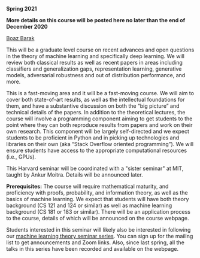 
__Spring 2021__ 

__More details on this course will be posted here no later than the end of December 2020__

[Boaz Barak](https://boazbarak.org) 

This will be a graduate level course on recent advances and open questions in the theory of machine learning and specifically deep learning. We will review both classical results as well as recent papers in areas including classifiers and generalization gaps, representation learning, generative models, adversarial robustness and out of distribution performance, and more. 

This is a fast-moving area and it will be a fast-moving course. We will aim to cover both state-of-art results, as well as the intellectual foundations for them, and have a substantive discussion on both the “big picture” and technical details of the papers. In addition to the theoretical lectures, the course will involve a programming component aiming to get students to the point where they can both reproduce results from papers and work on their own research. This component will be largely self-directed and we expect students to be proficient in Python and in picking up technologies and libraries on their own (aka “Stack Overflow oriented programming”). We will ensure students have access to the appropriate computational resources (i.e., GPUs).

This Harvard seminar will be coordinated with a "sister seminar" at MIT, taught by Ankur Moitra. Details will be announced later.
 
__Prerequisites:__ The course will require mathematical maturity, and proficiency with proofs, probability, and information theory, as well as the basics of machine learning. We expect that students will have both theory background (CS 121 and 124 or similar) as well as machine learning background (CS 181 or 183 or similar). There will be an application process to the course, details of which will be announced on the course webpage.

Students interested in this seminar will likely also be interested in following our [machine learning theory seminar series](https://mltheory.org/talk/). You can sign up for the mailing list to get announcements and Zoom links. Also, since last spring, all the talks in this series have been recorded and available on the webpage.


